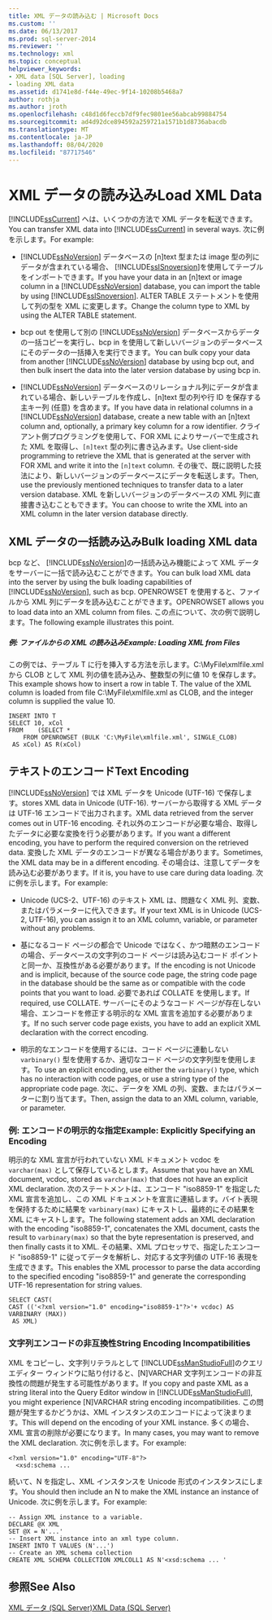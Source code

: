 ```yaml
---
title: XML データの読み込む | Microsoft Docs
ms.custom: ''
ms.date: 06/13/2017
ms.prod: sql-server-2014
ms.reviewer: ''
ms.technology: xml
ms.topic: conceptual
helpviewer_keywords:
- XML data [SQL Server], loading
- loading XML data
ms.assetid: d1741e8d-f44e-49ec-9f14-10208b5468a7
author: rothja
ms.author: jroth
ms.openlocfilehash: c48d1d6feccb7df9fec9801ee56abcab99884754
ms.sourcegitcommit: ad4d92dce894592a259721a1571b1d8736abacdb
ms.translationtype: MT
ms.contentlocale: ja-JP
ms.lasthandoff: 08/04/2020
ms.locfileid: "87717546"
---
```

# <a name="load-xml-data"></a><span data-ttu-id="da050-102">XML データの読み込み</span><span class="sxs-lookup"><span data-stu-id="da050-102">Load XML Data</span></span>
  <span data-ttu-id="da050-103">[!INCLUDE[ssCurrent](../../includes/sscurrent-md.md)] へは、いくつかの方法で XML データを転送できます。</span><span class="sxs-lookup"><span data-stu-id="da050-103">You can transfer XML data into [!INCLUDE[ssCurrent](../../includes/sscurrent-md.md)] in several ways.</span></span> <span data-ttu-id="da050-104">次に例を示します。</span><span class="sxs-lookup"><span data-stu-id="da050-104">For example:</span></span>  
  
-   <span data-ttu-id="da050-105">[!INCLUDE[ssNoVersion](../../includes/ssnoversion-md.md)] データベースの [n]text 型または image 型の列にデータが含まれている場合、 [!INCLUDE[ssISnoversion](../../includes/ssisnoversion-md.md)]を使用してテーブルをインポートできます。</span><span class="sxs-lookup"><span data-stu-id="da050-105">If you have your data in an [n]text or image column in a [!INCLUDE[ssNoVersion](../../includes/ssnoversion-md.md)] database, you can import the table by using [!INCLUDE[ssISnoversion](../../includes/ssisnoversion-md.md)].</span></span> <span data-ttu-id="da050-106">ALTER TABLE ステートメントを使用して列の型を XML に変更します。</span><span class="sxs-lookup"><span data-stu-id="da050-106">Change the column type to XML by using the ALTER TABLE statement.</span></span>  
  
-   <span data-ttu-id="da050-107">bcp out を使用して別の [!INCLUDE[ssNoVersion](../../includes/ssnoversion-md.md)] データベースからデータの一括コピーを実行し、bcp in を使用して新しいバージョンのデータベースにそのデータの一括挿入を実行できます。</span><span class="sxs-lookup"><span data-stu-id="da050-107">You can bulk copy your data from another [!INCLUDE[ssNoVersion](../../includes/ssnoversion-md.md)] database by using bcp out, and then bulk insert the data into the later version database by using bcp in.</span></span>  
  
-   <span data-ttu-id="da050-108">[!INCLUDE[ssNoVersion](../../includes/ssnoversion-md.md)] データベースのリレーショナル列にデータが含まれている場合、新しいテーブルを作成し、[n]text 型の列や行 ID を保存する主キー列 (任意) を含めます。</span><span class="sxs-lookup"><span data-stu-id="da050-108">If you have data in relational columns in a [!INCLUDE[ssNoVersion](../../includes/ssnoversion-md.md)] database, create a new table with an [n]text column and, optionally, a primary key column for a row identifier.</span></span> <span data-ttu-id="da050-109">クライアント側プログラミングを使用して、FOR XML によりサーバーで生成された XML を取得し、`[n]text` 型の列に書き込みます。</span><span class="sxs-lookup"><span data-stu-id="da050-109">Use client-side programming to retrieve the XML that is generated at the server with FOR XML and write it into the `[n]text` column.</span></span> <span data-ttu-id="da050-110">その後で、既に説明した技法により、新しいバージョンのデータベースにデータを転送します。</span><span class="sxs-lookup"><span data-stu-id="da050-110">Then, use the previously mentioned techniques to transfer data to a later version database.</span></span> <span data-ttu-id="da050-111">XML を新しいバージョンのデータベースの XML 列に直接書き込むこともできます。</span><span class="sxs-lookup"><span data-stu-id="da050-111">You can choose to write the XML into an XML column in the later version database directly.</span></span>  
  
## <a name="bulk-loading-xml-data"></a><span data-ttu-id="da050-112">XML データの一括読み込み</span><span class="sxs-lookup"><span data-stu-id="da050-112">Bulk loading XML data</span></span>  
 <span data-ttu-id="da050-113">bcp など、 [!INCLUDE[ssNoVersion](../../includes/ssnoversion-md.md)]の一括読み込み機能によって XML データをサーバーに一括で読み込むことができます。</span><span class="sxs-lookup"><span data-stu-id="da050-113">You can bulk load XML data into the server by using the bulk loading capabilities of [!INCLUDE[ssNoVersion](../../includes/ssnoversion-md.md)], such as bcp.</span></span> <span data-ttu-id="da050-114">OPENROWSET を使用すると、ファイルから XML 列にデータを読み込むことができます。</span><span class="sxs-lookup"><span data-stu-id="da050-114">OPENROWSET allows you to load data into an XML column from files.</span></span> <span data-ttu-id="da050-115">この点について、次の例で説明します。</span><span class="sxs-lookup"><span data-stu-id="da050-115">The following example illustrates this point.</span></span>  
  
##### <a name="example-loading-xml-from-files"></a><span data-ttu-id="da050-116">例: ファイルからの XML の読み込み</span><span class="sxs-lookup"><span data-stu-id="da050-116">Example: Loading XML from Files</span></span>  
 <span data-ttu-id="da050-117">この例では、テーブル T に行を挿入する方法を示します。C:\MyFile\xmlfile.xml から CLOB として XML 列の値を読み込み、整数型の列に値 10 を保存します。</span><span class="sxs-lookup"><span data-stu-id="da050-117">This example shows how to insert a row in table T. The value of the XML column is loaded from file C:\MyFile\xmlfile.xml as CLOB, and the integer column is supplied the value 10.</span></span>  
  
```  
INSERT INTO T  
SELECT 10, xCol  
FROM    (SELECT *      
    FROM OPENROWSET (BULK 'C:\MyFile\xmlfile.xml', SINGLE_CLOB)   
 AS xCol) AS R(xCol)  
```  
  
## <a name="text-encoding"></a><span data-ttu-id="da050-118">テキストのエンコード</span><span class="sxs-lookup"><span data-stu-id="da050-118">Text Encoding</span></span>  
 [!INCLUDE[ssNoVersion](../../includes/ssnoversion-md.md)] <span data-ttu-id="da050-119">では XML データを Unicode (UTF-16) で保存します。</span><span class="sxs-lookup"><span data-stu-id="da050-119">stores XML data in Unicode (UTF-16).</span></span> <span data-ttu-id="da050-120">サーバーから取得する XML データは UTF-16 エンコードで出力されます。</span><span class="sxs-lookup"><span data-stu-id="da050-120">XML data retrieved from the server comes out in UTF-16 encoding.</span></span> <span data-ttu-id="da050-121">それ以外のエンコードが必要な場合、取得したデータに必要な変換を行う必要があります。</span><span class="sxs-lookup"><span data-stu-id="da050-121">If you want a different encoding, you have to perform the required conversion on the retrieved data.</span></span> <span data-ttu-id="da050-122">変換した XML データのエンコードが異なる場合があります。</span><span class="sxs-lookup"><span data-stu-id="da050-122">Sometimes, the XML data may be in a different encoding.</span></span> <span data-ttu-id="da050-123">その場合は、注意してデータを読み込む必要があります。</span><span class="sxs-lookup"><span data-stu-id="da050-123">If it is, you have to use care during data loading.</span></span> <span data-ttu-id="da050-124">次に例を示します。</span><span class="sxs-lookup"><span data-stu-id="da050-124">For example:</span></span>  
  
-   <span data-ttu-id="da050-125">Unicode (UCS-2、UTF-16) のテキスト XML は、問題なく XML 列、変数、またはパラメーターに代入できます。</span><span class="sxs-lookup"><span data-stu-id="da050-125">If your text XML is in Unicode (UCS-2, UTF-16), you can assign it to an XML column, variable, or parameter  without any problems.</span></span>  
  
-   <span data-ttu-id="da050-126">基になるコード ページの都合で Unicode ではなく、かつ暗黙のエンコードの場合、データベースの文字列のコード ページは読み込むコード ポイントと同一か、互換性がある必要があります。</span><span class="sxs-lookup"><span data-stu-id="da050-126">If the encoding is not Unicode and is implicit, because of the source code page, the string code page in the database should be the same as or compatible with the code points that you want to load.</span></span> <span data-ttu-id="da050-127">必要であれば COLLATE を使用します。</span><span class="sxs-lookup"><span data-stu-id="da050-127">If required, use COLLATE.</span></span> <span data-ttu-id="da050-128">サーバーにそのようなコード ページが存在しない場合、エンコードを修正する明示的な XML 宣言を追加する必要があります。</span><span class="sxs-lookup"><span data-stu-id="da050-128">If no such server code page exists, you have to add an explicit XML declaration with the correct encoding.</span></span>  
  
-   <span data-ttu-id="da050-129">明示的なエンコードを使用するには、コード ページに連動しない `varbinary()` 型を使用するか、適切なコード ページの文字列型を使用します。</span><span class="sxs-lookup"><span data-stu-id="da050-129">To use an explicit encoding, use either the `varbinary()` type, which has no interaction with code pages, or use a string type of the appropriate code page.</span></span> <span data-ttu-id="da050-130">次に、データを XML の列、変数、またはパラメーターに割り当てます。</span><span class="sxs-lookup"><span data-stu-id="da050-130">Then, assign the data to an XML column, variable, or parameter.</span></span>  
  
### <a name="example-explicitly-specifying-an-encoding"></a><span data-ttu-id="da050-131">例: エンコードの明示的な指定</span><span class="sxs-lookup"><span data-stu-id="da050-131">Example: Explicitly Specifying an Encoding</span></span>  
 <span data-ttu-id="da050-132">明示的な XML 宣言が行われていない XML ドキュメント vcdoc を `varchar(max)` として保存しているとします。</span><span class="sxs-lookup"><span data-stu-id="da050-132">Assume that you have an XML document, vcdoc, stored as `varchar(max)` that does not have an explicit XML declaration.</span></span> <span data-ttu-id="da050-133">次のステートメントは、エンコード "iso8859-1" を指定した XML 宣言を追加し、この XML ドキュメントを宣言に連結します。バイト表現を保持するために結果を `varbinary(max)` にキャストし、最終的にその結果を XML にキャストします。</span><span class="sxs-lookup"><span data-stu-id="da050-133">The following statement adds an XML declaration with the encoding "iso8859-1", concatenates the XML document, casts the result to `varbinary(max)` so that the byte representation is preserved, and then finally casts it to XML.</span></span> <span data-ttu-id="da050-134">その結果、XML プロセッサで、指定したエンコード "iso8859-1" に従ってデータを解析し、対応する文字列値の UTF-16 表現を生成できます。</span><span class="sxs-lookup"><span data-stu-id="da050-134">This enables the XML processor to parse the data according to the specified encoding "iso8859-1" and generate the corresponding UTF-16 representation for string values.</span></span>  
  
```  
SELECT CAST(   
CAST (('<?xml version="1.0" encoding="iso8859-1"?>'+ vcdoc) AS VARBINARY (MAX))   
 AS XML)  
```  
  
### <a name="string-encoding-incompatibilities"></a><span data-ttu-id="da050-135">文字列エンコードの非互換性</span><span class="sxs-lookup"><span data-stu-id="da050-135">String Encoding Incompatibilities</span></span>  
 <span data-ttu-id="da050-136">XML をコピーし、文字列リテラルとして [!INCLUDE[ssManStudioFull](../../includes/ssmanstudiofull-md.md)]のクエリ エディター ウィンドウに貼り付けると、[N]VARCHAR 文字列エンコードの非互換性の問題が発生する可能性があります。</span><span class="sxs-lookup"><span data-stu-id="da050-136">If you copy and paste XML as a string literal into the Query Editor window in [!INCLUDE[ssManStudioFull](../../includes/ssmanstudiofull-md.md)], you might experience [N]VARCHAR string encoding incompatibilities.</span></span> <span data-ttu-id="da050-137">この問題が発生するかどうかは、XML インスタンスのエンコードによって決まります。</span><span class="sxs-lookup"><span data-stu-id="da050-137">This will depend on the encoding of your XML instance.</span></span> <span data-ttu-id="da050-138">多くの場合、XML 宣言の削除が必要になります。</span><span class="sxs-lookup"><span data-stu-id="da050-138">In many cases, you may want to remove the XML declaration.</span></span> <span data-ttu-id="da050-139">次に例を示します。</span><span class="sxs-lookup"><span data-stu-id="da050-139">For example:</span></span>  
  
```  
<?xml version="1.0" encoding="UTF-8"?>  
  <xsd:schema ...  
```  
  
 <span data-ttu-id="da050-140">続いて、N を指定し、XML インスタンスを Unicode 形式のインスタンスにします。</span><span class="sxs-lookup"><span data-stu-id="da050-140">You should then include an N to make the XML instance an instance of Unicode.</span></span> <span data-ttu-id="da050-141">次に例を示します。</span><span class="sxs-lookup"><span data-stu-id="da050-141">For example:</span></span>  
  
```  
-- Assign XML instance to a variable.  
DECLARE @X XML  
SET @X = N'...'  
-- Insert XML instance into an xml type column.  
INSERT INTO T VALUES (N'...')  
-- Create an XML schema collection  
CREATE XML SCHEMA COLLECTION XMLCOLL1 AS N'<xsd:schema ... '  
```  
  
## <a name="see-also"></a><span data-ttu-id="da050-142">参照</span><span class="sxs-lookup"><span data-stu-id="da050-142">See Also</span></span>  
 [<span data-ttu-id="da050-143">XML データ &#40;SQL Server&#41;</span><span class="sxs-lookup"><span data-stu-id="da050-143">XML Data &#40;SQL Server&#41;</span></span>](xml-data-sql-server.md)  
  
  
